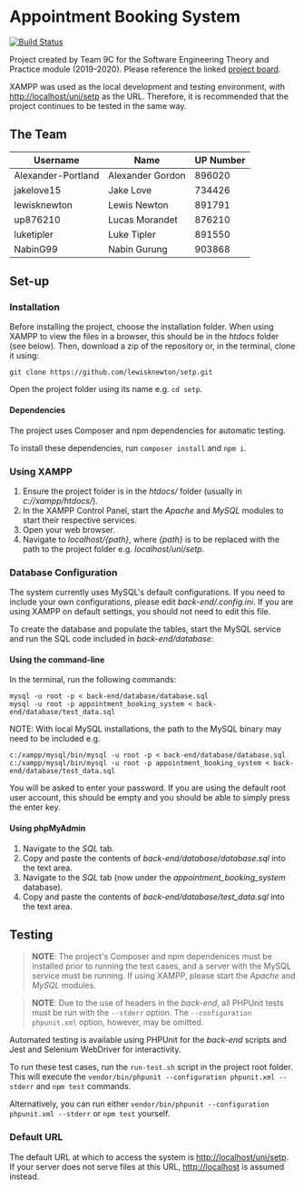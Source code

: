 # Appointment Booking System

[![Build Status](https://travis-ci.com/lewisknewton/setp.svg?token=Nzy7DNUpFaaGScwuwTpx&branch=master)](https://travis-ci.com/lewisknewton/setp)

Project created by Team 9C for the Software Engineering Theory and Practice module (2019-2020). Please reference the linked [project board](https://github.com/users/lewisknewton/projects/1).

XAMPP was used as the local development and testing environment, with [http://localhost/uni/setp](http://localhost/uni/setp) as the URL. Therefore, it is recommended that the project continues to be tested in the same way.

## The Team

| Username           | Name             | UP Number |
|--------------------|------------------|-----------|
| Alexander-Portland | Alexander Gordon | 896020    |
| jakelove15         | Jake Love        | 734426    |
| lewisknewton       | Lewis Newton     | 891791    |
| up876210           | Lucas Morandet   | 876210    |
| luketipler         | Luke Tipler      | 891550    |
| NabinG99           | Nabin Gurung     | 903868    |

## Set-up

### Installation 

Before installing the project, choose the installation folder. When using XAMPP to view the files in a browser, this should be in the *htdocs* folder (see below). Then, download a zip of the repository or, in the terminal, clone it using:

```
git clone https://github.com/lewisknewton/setp.git
```

Open the project folder using its name e.g. `cd setp`.

#### Dependencies

The project uses Composer and npm dependencies for automatic testing.

To install these dependencies, run `composer install` and `npm i`.

### Using XAMPP

1. Ensure the project folder is in the *htdocs/* folder (usually in *c://xampp/htdocs/*).
2. In the XAMPP Control Panel, start the *Apache* and *MySQL* modules to start their respective services.
3. Open your web browser.
4. Navigate to *localhost/{path}*, where *{path}* is to be replaced with the path to the project folder e.g. *localhost/uni/setp*.

### Database Configuration

The system currently uses MySQL's default configurations. If you need to include your own configurations, please edit *back-end/.config.ini*. If you are using XAMPP on default settings, you should not need to edit this file.

To create the database and populate the tables, start the MySQL service and run the SQL code included in *back-end/database*:

#### Using the command-line

In the terminal, run the following commands:

```
mysql -u root -p < back-end/database/database.sql
mysql -u root -p appointment_booking_system < back-end/database/test_data.sql
```

NOTE: With local MySQL installations, the path to the MySQL binary may need to be included e.g.

```
c:/xampp/mysql/bin/mysql -u root -p < back-end/database/database.sql
c:/xampp/mysql/bin/mysql -u root -p appointment_booking_system < back-end/database/test_data.sql
```

You will be asked to enter your password. If you are using the default root user account, this should be empty and you should be able to simply press the enter key.

#### Using phpMyAdmin

1. Navigate to the *SQL* tab.
2. Copy and paste the contents of *back-end/database/database.sql* into the text area.
3. Navigate to the *SQL* tab (now under the *appointment_booking_system* database).
4. Copy and paste the contents of *back-end/database/test_data.sql* into the text area.

## Testing

> **NOTE**: The project's Composer and npm dependenices must be installed prior to running the test cases, and a server with the MySQL service must be running. If using XAMPP, please start the *Apache* and *MySQL* modules.

> **NOTE**: Due to the use of headers in the *back-end*, all PHPUnit tests must be run with the `--stderr` option. The `--configuration phpunit.xml` option, however, may be omitted.

Automated testing is available using PHPUnit for the *back-end* scripts and Jest and Selenium WebDriver for interactivity.

To run these test cases, run the `run-test.sh` script in the project root folder. This will execute the `vendor/bin/phpunit --configuration phpunit.xml --stderr` and `npm test` commands.

Alternatively, you can run either `vendor/bin/phpunit --configuration phpunit.xml --stderr` or `npm test` yourself.

### Default URL

The default URL at which to access the system is [http://localhost/uni/setp](http://localhost/uni/setp). If your server does not serve files at this URL, [http://localhost](http://localhost) is assumed instead.
